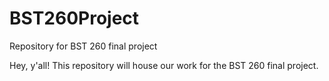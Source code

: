 # BST260Project
Repository for BST 260 final project 


Hey, y'all! This repository will house our work for the BST 260 final project. 
